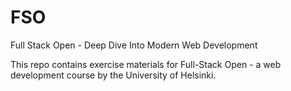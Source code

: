 # FSO
Full Stack Open - Deep Dive Into Modern Web Development

This repo contains exercise materials for Full-Stack Open - a web development course by the University of Helsinki.
